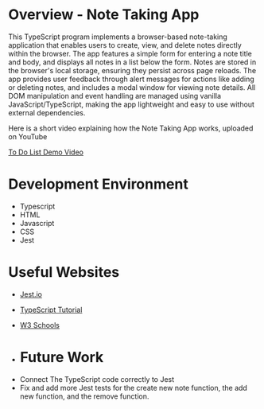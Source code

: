 # Overview - Note Taking App

This TypeScript program implements a browser-based note-taking application that enables users to create, view, and delete notes directly within the browser. The app features a simple form for entering a note title and body, and displays all notes in a list below the form. Notes are stored in the browser's local storage, ensuring they persist across page reloads. The app provides user feedback through alert messages for actions like adding or deleting notes, and includes a modal window for viewing note details. All DOM manipulation and event handling are managed using vanilla JavaScript/TypeScript, making the app lightweight and easy to use without external dependencies.

Here is a short video explaining how the Note Taking App works, uploaded on YouTube 

[To Do List Demo Video](https://youtu.be/Uz0fU620DnU)

# Development Environment

* Typescript
* HTML
* Javascript
* CSS
* Jest

# Useful Websites

* [Jest.io](https://jestjs.io/docs/getting-started)
* [TypeScript Tutorial](https://www.typescripttutorial.net/)
* [W3 Schools](https://www.w3schools.com/typescript/)

* # Future Work
- Connect The TypeScript code correctly to Jest
- Fix and add more Jest tests for the create new note function, the add new function, and the remove function. 
